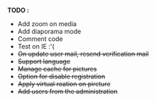 **TODO :**
* Add zoom on media
* Add diaporama mode
* Comment code
* Test on IE :'(
* ~~On update user mail, resend verification mail~~
* ~~Support language~~
* ~~Manage cache for pictures~~
* ~~Option for disable registration~~
* ~~Apply virtual roation on pircture~~
* ~~Add users from the administration~~
